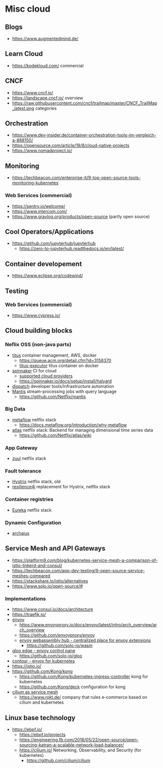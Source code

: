 # Misc cloud

## Blogs

* https://www.augmentedmind.de/

## Learn Cloud

* https://kodekloud.com/ commercial

## CNCF

* https://www.cncf.io/
* https://landscape.cncf.io/ overview
* https://raw.githubusercontent.com/cncf/trailmap/master/CNCF_TrailMap_latest.png categories

## Orchestration

* https://www.dev-insider.de/container-orchestration-tools-im-vergleich-a-888150/
* https://opensource.com/article/19/8/cloud-native-projects
* https://www.nomadproject.io/

## Monitoring

* https://techbeacon.com/enterprise-it/9-top-open-source-tools-monitoring-kubernetes

### Web Services (commercial)

* https://sentry.io/welcome/
* https://www.intercom.com/
* https://www.graylog.org/products/open-source (partly open source)

## Cool Operators/Applications

* https://github.com/jupyterhub/jupyterhub
  + https://zero-to-jupyterhub.readthedocs.io/en/latest/

## Container developement

* https://www.eclipse.org/codewind/

## Testing

### Web Services (commercial)

* https://www.cypress.io/

## Cloud building blocks


### Neflix OSS (non-java parts)

* [titus](https://netflix.github.io/titus/) container management, AWS, docker
  + https://queue.acm.org/detail.cfm?id=3158370
  + [titus-executor](https://github.com/Netflix/titus-executor) titus container on docker
* [spinnaker](https://spinnaker.io/) CI for cloud
  + [supported cloud providers](https://spinnaker.io/docs/setup/install/providers/)
  + https://spinnaker.io/docs/setup/install/halyard
* [dispatch](https://hawkins.gitbook.io/dispatch/) developer tools/Infrastructure automation
* [Mantis](https://netflix.github.io/mantis/) stream-processing jobs with query language
  + https://github.com/Netflix/mantis

### Big Data

* [metaflow](https://github.com/Netflix/metaflow) netflix stack
  + https://docs.metaflow.org/introduction/why-metaflow
* [atlas](https://github.com/Netflix/atlas) netflix stack: Backend for managing dimensional time series data
  + https://github.com/Netflix/atlas/wiki
  
### App Gateway

* [zuul](https://github.com/Netflix/zuul) netflix stack

### Fault tolerance

* [Hystrix](https://github.com/Netflix/Hystrix) netflix stack, old
* [resilience4j](https://github.com/resilience4j/resilience4j) replacement for Hystrix, netflix stack

### Container registries

* [Eureka](https://github.com/Netflix/eureka) netflix stack

### Dynamic Configuration

* [archaius](https://github.com/Netflix/archaius)
 
## Service Mesh and API Gateways

* https://platform9.com/blog/kubernetes-service-mesh-a-comparison-of-istio-linkerd-and-consul/
* https://techbeacon.com/app-dev-testing/9-open-source-service-meshes-compared
* https://stackshare.io/istio/alternatives
* https://www.solo.io/open-source/#

### Implementations

* https://www.consul.io/docs/architecture
* https://traefik.io/
* [envoy](https://www.envoyproxy.io/)
  + https://www.envoyproxy.io/docs/envoy/latest/intro/arch_overview/arch_overview
  + https://github.com/envoyproxy/envoy
  + [envoy webassembly hub - centralized place for envoy extensions](https://docs.solo.io/web-assembly-hub/latest)
    - https://github.com/solo-io/wasm
* [gloo edge - envoy control pane](https://docs.solo.io/gloo-edge/latest/)
  + https://github.com/solo-io/gloo
* [contour - envoy for kubernetes](https://projectcontour.io/)
* https://istio.io/
* https://github.com/Kong/kong
  + https://github.com/Kong/kubernetes-ingress-controller kong for kubernetes
  + https://github.com/Kong/deck configuration for kong
* [cilium as service mesh](https://cilium.io/use-cases/service-mesh/)
  + https://www.rokt.de/ company that rules e-commerce based on cilium and kubernetes


## Linux base technology

* https://ebpf.io/
  + https://ebpf.io/projects
  + https://engineering.fb.com/2018/05/22/open-source/open-sourcing-katran-a-scalable-network-load-balancer/
  + https://cilium.io/ Networking, Observability, and Security (for kubernetes)
    - https://github.com/cilium/cilium
